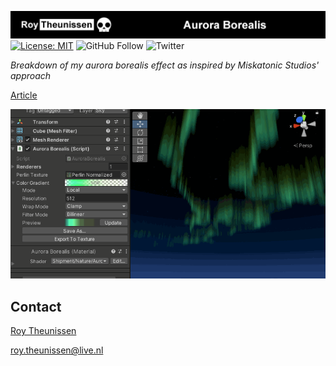 [![Roy Theunissen](Assets/Documentation~/Github%20Header.jpg)](http://roytheunissen.com)
[![License: MIT](https://img.shields.io/badge/License-MIT-brightgreen.svg)](LICENSE.md)
![GitHub Follow](https://img.shields.io/github/followers/RoyTheunissen?label=RoyTheunissen&style=social) ![Twitter](https://img.shields.io/twitter/follow/Roy_Theunissen?style=social)

_Breakdown of my aurora borealis effect as inspired by Miskatonic Studios' approach_

[Article](https://blog.roytheunissen.com/2022/09/17/aurora-borealis-a-breakdown/)

![Example](Assets/Documentation~/Example.gif)

## Contact
[Roy Theunissen](https://roytheunissen.com)

[roy.theunissen@live.nl](mailto:roy.theunissen@live.nl)
